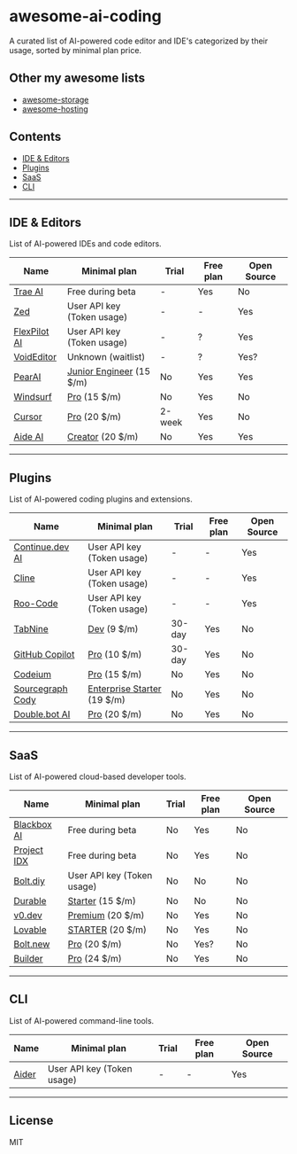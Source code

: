 # awesome-ai-coding

A curated list of AI-powered code editor and IDE's categorized by their usage, sorted by minimal plan price.

## Other my awesome lists

- [awesome-storage](https://github.com/dalisoft/awesome-storage)
- [awesome-hosting](https://github.com/dalisoft/awesome-hosting)

## Contents

- [IDE & Editors](#ide--editors)
- [Plugins](#plugins)
- [SaaS](#saas)
- [CLI](#cli)

---

## IDE & Editors

List of AI-powered IDEs and code editors.

| Name                                     | Minimal plan                                            | Trial  | Free plan | Open Source |
| ---------------------------------------- | ------------------------------------------------------- | ------ | --------- | ----------- |
| [Trae AI](https://trae.ai)               | Free during beta                                        | -      | Yes       | No          |
| [Zed](https://zed.dev)                   | User API key (Token usage)                              | -      | -         | Yes         |
| [FlexPilot AI](https://flexpilot.ai)     | User API key (Token usage)                              | -      | ?         | Yes         |
| [VoidEditor](https://voideditor.com)     | Unknown (waitlist)                                      | -      | ?         | Yes?        |
| [PearAI](https://trypear.ai)             | [Junior Engineer](https://trypear.ai/pricing) (15 \$/m) | No     | Yes       | Yes         |
| [Windsurf](https://codeium.com/windsurf) | [Pro](https://codeium.com/pricing) (15 \$/m)            | No     | Yes       | No          |
| [Cursor](https://www.cursor.com)         | [Pro](https://www.cursor.com/pricing) (20 \$/m)         | 2-week | Yes       | No          |
| [Aide AI](https://aide.dev)              | [Creator](https://aide.dev/pricing) (20 \$/m)           | No     | Yes       | Yes         |

---

## Plugins

List of AI-powered coding plugins and extensions.

| Name                                                  | Minimal plan                                                         | Trial  | Free plan | Open Source |
| ----------------------------------------------------- | -------------------------------------------------------------------- | ------ | --------- | ----------- |
| [Continue.dev AI](https://continue.dev)               | User API key (Token usage)                                           | -      | -         | Yes         |
| [Cline](https://github.com/cline/cline)               | User API key (Token usage)                                           | -      | -         | Yes         |
| [Roo-Code](https://github.com/RooVetGit/Roo-Code)     | User API key (Token usage)                                           | -      | -         | Yes         |
| [TabNine](https://www.tabnine.com)                    | [Dev](https://www.tabnine.com/pricing) (9 \$/m)                      | 30-day | Yes       | No          |
| [GitHub Copilot](https://github.com/features/copilot) | [Pro](https://github.com/features/copilot/plans) (10 \$/m)           | 30-day | Yes       | No          |
| [Codeium](https://codeium.com)                        | [Pro](https://codeium.com/pricing) (15 \$/m)                         | No     | Yes       | No          |
| [Sourcegraph Cody](https://sourcegraph.com/cody)      | [Enterprise Starter](https://sourcegraph.com/cody/pricing) (19 \$/m) | No     | Yes       | No          |
| [Double.bot AI](https://double.bot)                   | [Pro](https://docs.double.bot/pricing) (20 \$/m)                     | No     | Yes       | No          |

---

## SaaS

List of AI-powered cloud-based developer tools.

| Name                               | Minimal plan                                      | Trial | Free plan | Open Source |
| ---------------------------------- | ------------------------------------------------- | ----- | --------- | ----------- |
| [Blackbox AI](https://blackbox.ai) | Free during beta                                  | No    | Yes       | No          |
| [Project IDX](https://idx.dev)     | Free during beta                                  | No    | Yes       | No          |
| [Bolt.diy](https://bolt.diy)       | User API key (Token usage)                        | No    | No        | No          |
| [Durable](https://durable.co)      | [Starter](https://durable.co/pricing) (15 \$/m)   | No    | No        | No          |
| [v0.dev](https://v0.dev)           | [Premium](https://v0.dev/pricing) (20 \$/m)       | No    | Yes       | No          |
| [Lovable](https://lovable.dev)     | [STARTER](https://lovable.dev) (20 \$/m)          | No    | Yes       | No          |
| [Bolt.new](https://bolt.new)       | [Pro](https://bolt.new) (20 \$/m)                 | No    | Yes?      | No          |
| [Builder](https://builder.io)      | [Pro](https://www.builder.io/m/pricing) (24 \$/m) | No    | Yes       | No          |

---

## CLI

List of AI-powered command-line tools.

| Name                        | Minimal plan               | Trial | Free plan | Open Source |
| --------------------------- | -------------------------- | ----- | --------- | ----------- |
| [Aider](https://aider.chat) | User API key (Token usage) | -     | -         | Yes         |

---

## License

MIT
